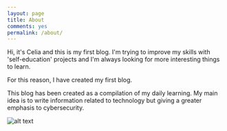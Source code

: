 ```yaml
---
layout: page
title: About
comments: yes
permalink: /about/
---
```



Hi, it's Celia and this is my first blog. I'm trying to improve my skills with 'self-education' projects and I'm always looking for more interesting things to learn.

For this reason, I have created my first blog.

This blog has been created as a compilation of my daily learning. My main idea is to write information related to technology but giving a greater emphasis to cybersecurity.

![alt text]("/images/favicon.ico")
